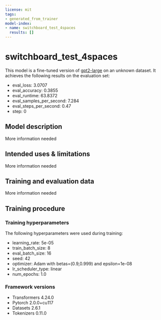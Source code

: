 ```yaml
---
license: mit
tags:
- generated_from_trainer
model-index:
- name: switchboard_test_4spaces
  results: []
---
```


<!-- This model card has been generated automatically according to the information the Trainer had access to. You
should probably proofread and complete it, then remove this comment. -->

# switchboard_test_4spaces

This model is a fine-tuned version of [gpt2-large](https://huggingface.co/gpt2-large) on an unknown dataset.
It achieves the following results on the evaluation set:
- eval_loss: 3.0707
- eval_accuracy: 0.3855
- eval_runtime: 63.8372
- eval_samples_per_second: 7.284
- eval_steps_per_second: 0.47
- step: 0

## Model description

More information needed

## Intended uses & limitations

More information needed

## Training and evaluation data

More information needed

## Training procedure

### Training hyperparameters

The following hyperparameters were used during training:
- learning_rate: 5e-05
- train_batch_size: 8
- eval_batch_size: 16
- seed: 42
- optimizer: Adam with betas=(0.9,0.999) and epsilon=1e-08
- lr_scheduler_type: linear
- num_epochs: 1.0

### Framework versions

- Transformers 4.24.0
- Pytorch 2.0.0+cu117
- Datasets 2.6.1
- Tokenizers 0.11.0
